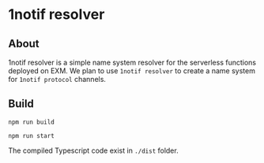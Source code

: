 1notif resolver
===============

About
-------
1notif resolver is a simple name system resolver for the serverless functions deployed on EXM. We plan to use `1notif resolver` to create a name system for `1notif protocol` channels.

Build
-----
```
npm run build
```

```
npm run start
```

The compiled Typescript code exist in `./dist` folder.
